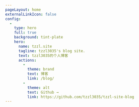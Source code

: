 ```yaml
---
pageLayout: home
externalLinkIcon: false
config:
  -
    type: hero
    full: true
    background: tint-plate
    hero:
      name: tzzl.site
      tagline: tzzl3035's blog site.
      text: tzzl3035的个人博客
      actions:
        -
          theme: brand
          text: 博客
          link: /blog/
        -
          theme: alt
          text: Github →
          link: https://github.com/tzzl3035/tzzl-site-blog
---
```

